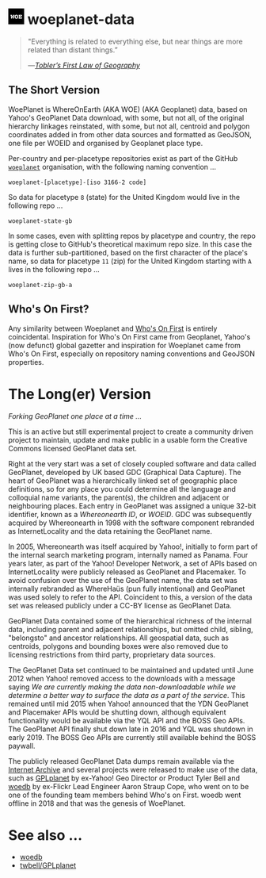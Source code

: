 # <img src="https://github.com/woeplanet-data/woeplanet-data/raw/master/assets/woe.png" width="32" height="32">&nbsp;woeplanet-data

> "Everything is related to everything else, but near things are more related than distant things.”
>
> &mdash;<cite>[Tobler’s First Law of Geography](https://www.geolounge.com/toblers-first-law-geography/)</cite>

## The Short Version

WoePlanet is WhereOnEarth (AKA WOE) (AKA Geoplanet) data, based on Yahoo's GeoPlanet Data download, with some, but not all, of the original hierarchy linkages reinstated, with some, but not all, centroid and polygon coordinates added in from other data sources and formatted as GeoJSON, one file per WOEID and organised by Geoplanet place type.

Per-country and per-placetype repositories exist as part of the GitHub [`woeplanet`](https://github.com/woeplanet-data) organisation, with the following naming convention ...

```
woeplanet-[placetype]-[iso 3166-2 code]
```

So data for placetype `8` (state) for the United Kingdom would live in the following repo ...

```
woeplanet-state-gb
```

In some cases, even with splitting repos by placetype and country, the repo is getting close to GitHub's theoretical maximum repo size. In this case the data is further sub-partitioned, based on the first character of the place's name, so data for placetype `11` (zip) for the United Kingdom starting with `A` lives in the following repo ...

```
woeplanet-zip-gb-a
```

## Who's On First?

Any similarity between Woeplanet and [Who's On First](https://www.whosonfirst.org/) is entirely coincidental. Inspiration for Who's On First came from Geoplanet, Yahoo's (now defunct) global gazetter and inspiration for Woeplanet came from Who's On First, especially on repository naming conventions and GeoJSON properties.

# The Long(er) Version

_Forking GeoPlanet one place at a time ..._

This is an active but still experimental project to create a community driven project to maintain, update and make public in a usable form the Creative Commons licensed GeoPlanet data set.

Right at the very start was a set of closely coupled software and data called GeoPlanet, developed by UK based GDC (Graphical Data Capture). The heart of GeoPlanet was a hierarchically linked set of geographic place definitions, so for any place you could determine all the language and colloquial name variants, the parent(s), the children and adjacent or neighbouring places. Each entry in GeoPlanet was assigned a unique 32-bit identifier, known as a _Whereonearth ID_, or _WOEID_. GDC was subsequently acquired by Whereonearth in 1998 with the software component rebranded as InternetLocality and the data retaining the GeoPlanet name.

In 2005, Whereonearth was itself acquired by Yahoo!, initially to form part of the internal search marketing program, internally named as Panama. Four years later, as part of the Yahoo! Developer Network, a set of APIs based on InternetLocality were publicly released as GeoPlanet and Placemaker. To avoid confusion over the use of the GeoPlanet name, the data set was internally rebranded as WhereHaüs (pun fully intentional) and GeoPlanet was used solely to refer to the API. Coincident to this, a version of the data set was released publicly under a CC-BY license as GeoPlanet Data.

GeoPlanet Data contained some of the hierarchical richness of the internal data, including parent and adjacent relationships, but omitted child, sibling, "belongsto" and ancestor relationships. All geospatial data, such as centroids, polygons and bounding boxes were also removed due to licensing restrictions from third party, proprietary data sources.

The GeoPlanet Data set continued to be maintained and updated until June 2012 when Yahoo! removed access to the downloads with a message saying _We are currently making the data non-downloadable while we determine a better way to surface the data as a part of the service_. This remained until mid 2015 when Yahoo! announced that the YDN GeoPlanet and Placemaker APIs would be shutting down, although equivalent functionality would be available via the YQL API and the BOSS Geo APIs. The GeoPlanet API finally shut down late in 2016 and YQL was shutdown in early 2019. The BOSS Geo APIs are currently still available behind the BOSS paywall.

The publicly released GeoPlanet Data dumps remain available via the [Internet Archive](https://archive.org/search.php?query=subject%3A%22geoplanet%22) and several projects were released to make use of the data, such as [GPLplanet](https://github.com/twbell/GPLplanet) by ex-Yahoo! Geo Director or Product Tyler Bell and [woedb](https://web.archive.org/web/20180308192417/http://woe.spum.org/) by ex-Flickr Lead Engineer Aaron Straup Cope, who went on to be one of the founding team members behind Who's on First. woedb went offline in 2018 and that was the genesis of WoePlanet.

# See also ...

* [woedb](https://www.aaronland.info/weblog/2010/04/05/milkshake/#woedb)
* [twbell/GPLplanet](https://github.com/twbell/GPLplanet)
